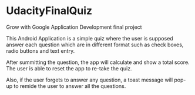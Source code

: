 # UdacityFinalQuiz
Grow with Google Application Development final project


This Android Application is a simple quiz where the user is supposed answer each question which are in different 
format such as check boxes, radio buttons and text entry.

After summitting the question, the app will calculate and show a total score.
The user is able to reset the app to re-take the quiz.

Also, if the user forgets to answer any question, a toast message will pop-up to remide the user to answer all the questions.
